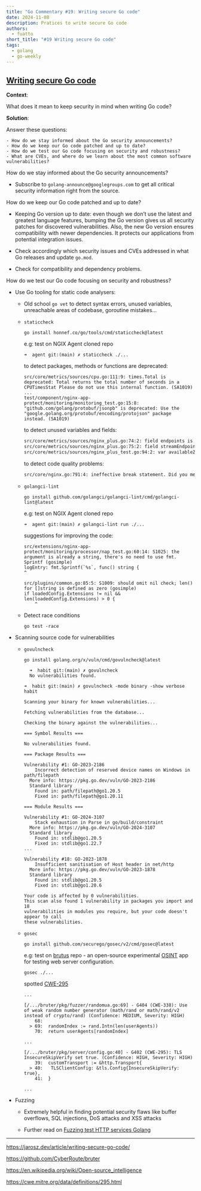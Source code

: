 ```yaml
---
title: "Go Commentary #19: Writing secure Go code"
date: 2024-11-08
description: Pratices to write secure Go code
authors:
  - fuatto
short_title: "#19 Writing secure Go code"
tags:
  - golang
  - go-weekly
---
```


## [Writing secure Go code](https://jarosz.dev/article/writing-secure-go-code/)

**Context**: 

  What does it mean to keep security in mind when writing Go code?

**Solution**:

  Answer these questions:

    - How do we stay informed about the Go security announcements?
    - How do we keep our Go code patched and up to date?
    - How do we test our Go code focusing on security and robustness?
    - What are CVEs, and where do we learn about the most common software vulnerabilities?

  How do we stay informed about the Go security announcements?

   - Subscribe to `golang-announce@googlegroups.com` to get all critical security information right from the source.

  How do we keep our Go code patched and up to date?

   - Keeping Go version up to date: even though we don’t use the latest and greatest language features, bumping the Go version gives us all security patches for discovered vulnerabilities. Also, the new Go version ensures compatibility with newer dependencies. It protects our applications from potential integration issues.

   - Check accordingly which security issues and CVEs addressed in what Go releases and update `go.mod`.

   - Check for compatibility and dependency problems.

  How do we test our Go code focusing on security and robustness? 

   - Use Go tooling for static code analysers:
  
     - Old school `go vet` to detect syntax errors, unused variables, unreachable areas of codebase, goroutine mistakes...

     - `staticcheck`

        ```
        go install honnef.co/go/tools/cmd/staticcheck@latest
        ```

        e.g: test on NGIX Agent cloned repo

        ```
        ➜  agent git:(main) ✗ staticcheck ./...
        ```

        to detect packages, methods or functions are deprecated:

        ```bash...
        src/core/metrics/sources/cpu.go:111:9: times.Total is deprecated: Total returns the total number of seconds in a CPUTimesStat Please do not use this internal function. (SA1019)
        ...
        test/component/nginx-app-protect/monitoring/monitoring_test.go:15:8: "github.com/golang/protobuf/jsonpb" is deprecated: Use the "google.golang.org/protobuf/encoding/protojson" package instead. (SA1019)
        ```
        
        to detect unused variables and fields:

        ```bash
        src/core/metrics/sources/nginx_plus.go:74:2: field endpoints is unused (U1000)
        src/core/metrics/sources/nginx_plus.go:75:2: field streamEndpoints is unused (U1000)
        src/core/metrics/sources/nginx_plus_test.go:94:2: var availableZones is unused (U1000)
        ```
        
        to detect code quality problems:

        ```bash
        src/core/nginx.go:791:4: ineffective break statement. Did you mean to break out of the outer loop? (SA4011)
        ```

      - `golangci-lint`

        ```
        go install github.com/golangci/golangci-lint/cmd/golangci-lint@latest
        ```

        e.g: test on NGIX Agent cloned repo

        ```
        ➜  agent git:(main) ✗ golangci-lint run ./...
        ```

        suggestions for improving the code:

        ```
        src/extensions/nginx-app-protect/monitoring/processor/nap_test.go:60:14: S1025: the argument is already a string, there's no need to use fmt. Sprintf (gosimple)
        logEntry: fmt.Sprintf(`%s`, func() string {
        ^
        ```

        ```
        src/plugins/common.go:85:5: S1009: should omit nil check; len() for []string is defined as zero (gosimple)
        if loadedConfig.Extensions != nil && len(loadedConfig.Extensions) > 0 {
            ^
        ```

      - Detect race conditions

        ```
        go test -race
        ```

   - Scanning source code for vulnerabilities

     - `govulncheck`

        ```
        go install golang.org/x/vuln/cmd/govulncheck@latest
        ```

        ```
          ➜  habit git:(main) ✗ govulncheck
          No vulnerabilities found.
        ```

        ```
        ➜  habit git:(main) ✗ govulncheck -mode binary -show verbose habit
        ```

        ```
        Scanning your binary for known vulnerabilities...

        Fetching vulnerabilities from the database...

        Checking the binary against the vulnerabilities...

        === Symbol Results ===

        No vulnerabilities found.

        === Package Results ===

        Vulnerability #1: GO-2023-2186
            Incorrect detection of reserved device names on Windows in path/filepath
          More info: https://pkg.go.dev/vuln/GO-2023-2186
          Standard library
            Found in: path/filepath@go1.20.5
            Fixed in: path/filepath@go1.20.11

        === Module Results ===

        Vulnerability #1: GO-2024-3107
            Stack exhaustion in Parse in go/build/constraint
          More info: https://pkg.go.dev/vuln/GO-2024-3107
          Standard library
            Found in: stdlib@go1.20.5
            Fixed in: stdlib@go1.22.7
        ...

        Vulnerability #18: GO-2023-1878
            Insufficient sanitisation of Host header in net/http
          More info: https://pkg.go.dev/vuln/GO-2023-1878
          Standard library
            Found in: stdlib@go1.20.5
            Fixed in: stdlib@go1.20.6

        Your code is affected by 0 vulnerabilities.
        This scan also found 1 vulnerability in packages you import and 18
        vulnerabilities in modules you require, but your code doesn't appear to call
        these vulnerabilities.
        ```

     - `gosec`
      
       ```
       go install github.com/securego/gosec/v2/cmd/gosec@latest
       ```

       e.g: test on [brutus](https://github.com/CyberRoute/bruter) repo - an open-source experimental [OSINT](https://en.wikipedia.org/wiki/Open-source_intelligence) app for testing web server configuration.

       ```
       gosec ./...
       ```

       spotted [CWE-295](https://cwe.mitre.org/data/definitions/295.html) 

       ```
       ...

       [/.../bruter/pkg/fuzzer/randomua.go:69] - G404 (CWE-338): Use of weak random number generator (math/rand or math/rand/v2 instead of crypto/rand) (Confidence: MEDIUM, Severity: HIGH)
           68:
         > 69:  randomIndex := rand.Intn(len(userAgents))
           70:  return userAgents[randomIndex]

       ...

       [/.../bruter/pkg/server/config.go:40] - G402 (CWE-295): TLS InsecureSkipVerify set true. (Confidence: HIGH, Severity: HIGH)
           39:  customTransport := &http.Transport{
         > 40:   TLSClientConfig: &tls.Config{InsecureSkipVerify: true},
           41:  }

       ...
       ```

   - Fuzzing

     - Extremely helpful in finding potential security flaws like buffer overflows, SQL injections, DoS attacks and XSS attacks

     - Further read on [Fuzzing test HTTP services Golang](./nov-01.md)

---

https://jarosz.dev/article/writing-secure-go-code/

https://github.com/CyberRoute/bruter

https://en.wikipedia.org/wiki/Open-source_intelligence

https://cwe.mitre.org/data/definitions/295.html
